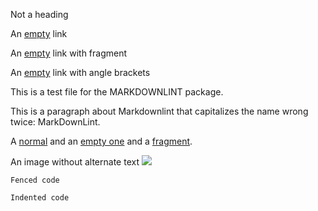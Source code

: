 Not a heading

An [empty]() link

An [empty](#) link with fragment

An [empty](<>) link with angle brackets

This is a test file for the MARKDOWNLINT package.

This is a paragraph
about Markdownlint
that capitalizes the
name wrong twice:
MarkDownLint.

A [normal](link) and an [empty one]() and a [fragment](#one).

An image without alternate text ![](image.jpg)

```text
Fenced code
```

    Indented code
